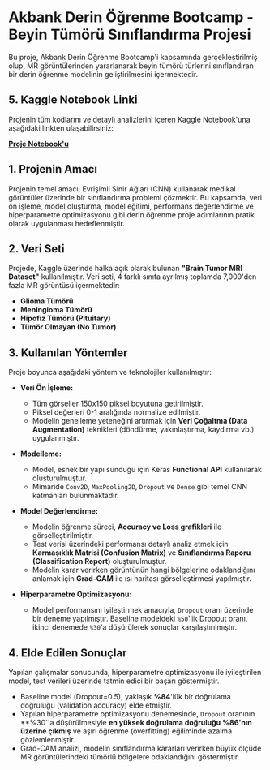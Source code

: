 # Akbank Derin Öğrenme Bootcamp - Beyin Tümörü Sınıflandırma Projesi

Bu proje, Akbank Derin Öğrenme Bootcamp'i kapsamında gerçekleştirilmiş olup, MR görüntülerinden yararlanarak beyin tümörü türlerini sınıflandıran bir derin öğrenme modelinin geliştirilmesini içermektedir.

## 5. Kaggle Notebook Linki

Projenin tüm kodlarını ve detaylı analizlerini içeren Kaggle Notebook'una aşağıdaki linkten ulaşabilirsiniz:

**[Proje Notebook'u](https://www.kaggle.com/code/merfarukarl/beyintumorus-n-fland-rmaprojesi)**

## 1. Projenin Amacı

Projenin temel amacı, Evrişimli Sinir Ağları (CNN) kullanarak medikal görüntüler üzerinde bir sınıflandırma problemi çözmektir. Bu kapsamda, veri ön işleme, model oluşturma, model eğitimi, performans değerlendirme ve hiperparametre optimizasyonu gibi derin öğrenme proje adımlarının pratik olarak uygulanması hedeflenmiştir.

## 2. Veri Seti

Projede, Kaggle üzerinde halka açık olarak bulunan **"Brain Tumor MRI Dataset"** kullanılmıştır. Veri seti, 4 farklı sınıfa ayrılmış toplamda 7,000'den fazla MR görüntüsü içermektedir:
* **Glioma Tümörü**
* **Meningioma Tümörü**
* **Hipofiz Tümörü (Pituitary)**
* **Tümör Olmayan (No Tumor)**

## 3. Kullanılan Yöntemler

Proje boyunca aşağıdaki yöntem ve teknolojiler kullanılmıştır:

* **Veri Ön İşleme:**
    * Tüm görseller 150x150 piksel boyutuna getirilmiştir.
    * Piksel değerleri 0-1 aralığında normalize edilmiştir.
    * Modelin genelleme yeteneğini artırmak için **Veri Çoğaltma (Data Augmentation)** teknikleri (döndürme, yakınlaştırma, kaydırma vb.) uygulanmıştır.

* **Modelleme:**
    * Model, esnek bir yapı sunduğu için Keras **Functional API** kullanılarak oluşturulmuştur.
    * Mimaride `Conv2D`, `MaxPooling2D`, `Dropout` ve `Dense` gibi temel CNN katmanları bulunmaktadır.

* **Model Değerlendirme:**
    * Modelin öğrenme süreci, **Accuracy ve Loss grafikleri** ile görselleştirilmiştir.
    * Test verisi üzerindeki performansı detaylı analiz etmek için **Karmaşıklık Matrisi (Confusion Matrix)** ve **Sınıflandırma Raporu (Classification Report)** oluşturulmuştur.
    * Modelin karar verirken görüntünün hangi bölgelerine odaklandığını anlamak için **Grad-CAM** ile ısı haritası görselleştirmesi yapılmıştır.

* **Hiperparametre Optimizasyonu:**
    * Model performansını iyileştirmek amacıyla, `Dropout` oranı üzerinde bir deneme yapılmıştır. Baseline modeldeki `%50`'lik Dropout oranı, ikinci denemede `%30`'a düşürülerek sonuçlar karşılaştırılmıştır.

## 4. Elde Edilen Sonuçlar

Yapılan çalışmalar sonucunda, hiperparametre optimizasyonu ile iyileştirilen model, test verileri üzerinde tatmin edici bir başarı göstermiştir.

* Baseline model (Dropout=0.5), yaklaşık **%84**'lük bir doğrulama doğruluğu (validation accuracy) elde etmiştir.
* Yapılan hiperparametre optimizasyonu denemesinde, `Dropout` oranının **%30`'a düşürülmesiyle **en yüksek doğrulama doğruluğu %86'nın üzerine çıkmış** ve aşırı öğrenme (overfitting) eğiliminde azalma gözlemlenmiştir.
* Grad-CAM analizi, modelin sınıflandırma kararları verirken büyük ölçüde MR görüntülerindeki tümörlü bölgelere odaklandığını göstermiştir.
